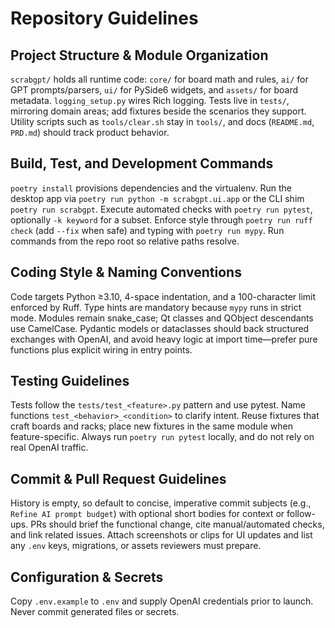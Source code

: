 # Repository Guidelines

## Project Structure & Module Organization
`scrabgpt/` holds all runtime code: `core/` for board math and rules, `ai/` for GPT prompts/parsers, `ui/` for PySide6 widgets, and `assets/` for board metadata. `logging_setup.py` wires Rich logging. Tests live in `tests/`, mirroring domain areas; add fixtures beside the scenarios they support. Utility scripts such as `tools/clear.sh` stay in `tools/`, and docs (`README.md`, `PRD.md`) should track product behavior.

## Build, Test, and Development Commands
`poetry install` provisions dependencies and the virtualenv. Run the desktop app via `poetry run python -m scrabgpt.ui.app` or the CLI shim `poetry run scrabgpt`. Execute automated checks with `poetry run pytest`, optionally `-k keyword` for a subset. Enforce style through `poetry run ruff check` (add `--fix` when safe) and typing with `poetry run mypy`. Run commands from the repo root so relative paths resolve.

## Coding Style & Naming Conventions
Code targets Python ≥3.10, 4-space indentation, and a 100-character limit enforced by Ruff. Type hints are mandatory because `mypy` runs in strict mode. Modules remain snake_case; Qt classes and QObject descendants use CamelCase. Pydantic models or dataclasses should back structured exchanges with OpenAI, and avoid heavy logic at import time—prefer pure functions plus explicit wiring in entry points.

## Testing Guidelines
Tests follow the `tests/test_<feature>.py` pattern and use pytest. Name functions `test_<behavior>_<condition>` to clarify intent. Reuse fixtures that craft boards and racks; place new fixtures in the same module when feature-specific. Always run `poetry run pytest` locally, and do not rely on real OpenAI traffic.

## Commit & Pull Request Guidelines
History is empty, so default to concise, imperative commit subjects (e.g., `Refine AI prompt budget`) with optional short bodies for context or follow-ups. PRs should brief the functional change, cite manual/automated checks, and link related issues. Attach screenshots or clips for UI updates and list any `.env` keys, migrations, or assets reviewers must prepare.

## Configuration & Secrets
Copy `.env.example` to `.env` and supply OpenAI credentials prior to launch. Never commit generated files or secrets.
